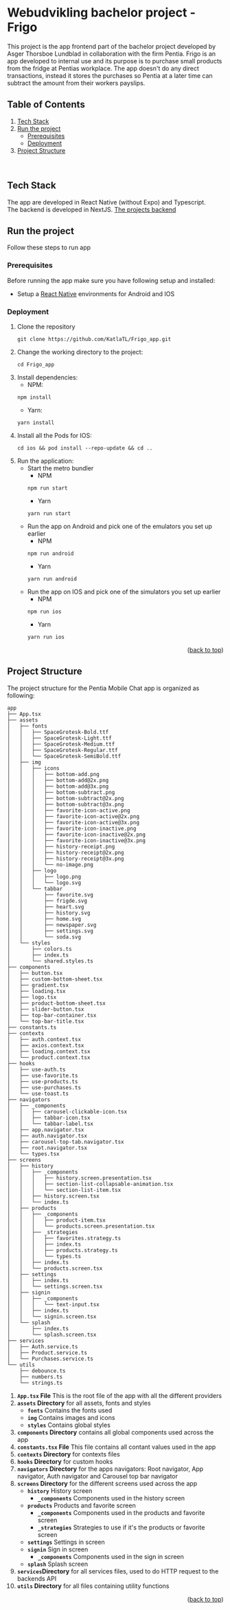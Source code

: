 
# Webudvikling bachelor project - Frigo
This project is the app frontend part of the bachelor project developed by Asger Thorsboe Lundblad in collaboration with the firm Pentia.
Frigo is an app developed to internal use and its purpose is to purchase small products from the fridge at Pentias workplace.
The app doesn't do any direct transactions, instead it stores the purchases so Pentia at a later time can subtract the amount from their workers payslips.

## Table of Contents

<ol>
    <li>
        <a href="#tech-stack">Tech Stack</a>
    </li>
    <li>
        <a href="#run-the-project">Run the project</a>
        <ul>
            <li><a href="#prerequisites">Prerequisites</a></li>
            <li><a href="#deployment">Deployment</a></li>
        </ul>
    </li>
    <li><a href="#project-structure">Project Structure</a></li>
</ol>
<br />


## Tech Stack
The app are developed in React Native (without Expo) and Typescript. \
The backend is developed in NextJS. [The projects backend](https://github.com/KatlaTL/Frigo_backend)

## Run the project
Follow these steps to run app

### Prerequisites
Before running the app make sure you have following setup and installed:
- Setup a [React Native](https://reactnative.dev/docs/0.74/set-up-your-environment) environments for Android and IOS

### Deployment
1. Clone the repository
    ```
    git clone https://github.com/KatlaTL/Frigo_app.git
    ```
2. Change the working directory to the project:
    ```
    cd Frigo_app
    ```
3. Install dependencies:
    * NPM:
    ```
    npm install
    ```
    * Yarn:
    ```
    yarn install
    ```
4.  Install all the Pods for IOS:
    ```
    cd ios && pod install --repo-update && cd ..
    ```
5. Run the application:
    - Start the metro bundler
        * NPM
        ```
        npm run start
        ```
        * Yarn
        ```
        yarn run start
        ````
    - Run the app on Android and pick one of the emulators you set up earlier
        * NPM
        ```
        npm run android
        ```
        * Yarn
        ```
        yarn run android
        ````
    - Run the app on IOS and pick one of the simulators you set up earlier
        * NPM
        ```
        npm run ios
        ```
        * Yarn
        ```
        yarn run ios
        ````

<p align="right">(<a href="#Webudvikling-bachelor-projectt---Frigo">back to top</a>)</p>

## Project Structure
The project structure for the Pentia Mobile Chat app is organized as following:
```
app
├── App.tsx
├── assets
│   ├── fonts
│   │   ├── SpaceGrotesk-Bold.ttf
│   │   ├── SpaceGrotesk-Light.ttf
│   │   ├── SpaceGrotesk-Medium.ttf
│   │   ├── SpaceGrotesk-Regular.ttf
│   │   └── SpaceGrotesk-SemiBold.ttf
│   ├── img
│   │   ├── icons
│   │   │   ├── bottom-add.png
│   │   │   ├── bottom-add@2x.png
│   │   │   ├── bottom-add@3x.png
│   │   │   ├── bottom-subtract.png
│   │   │   ├── bottom-subtract@2x.png
│   │   │   ├── bottom-subtract@3x.png
│   │   │   ├── favorite-icon-active.png
│   │   │   ├── favorite-icon-active@2x.png
│   │   │   ├── favorite-icon-active@3x.png
│   │   │   ├── favorite-icon-inactive.png
│   │   │   ├── favorite-icon-inactive@2x.png
│   │   │   ├── favorite-icon-inactive@3x.png
│   │   │   ├── history-receipt.png
│   │   │   ├── history-receipt@2x.png
│   │   │   ├── history-receipt@3x.png
│   │   │   └── no-image.png
│   │   ├── logo
│   │   │   ├── logo.png
│   │   │   └── logo.svg
│   │   └── tabbar
│   │       ├── favorite.svg
│   │       ├── frigde.svg
│   │       ├── heart.svg
│   │       ├── history.svg
│   │       ├── home.svg
│   │       ├── newspaper.svg
│   │       ├── settings.svg
│   │       └── soda.svg
│   └── styles
│       ├── colors.ts
│       ├── index.ts
│       └── shared.styles.ts
├── components
│   ├── button.tsx
│   ├── custom-bottom-sheet.tsx
│   ├── gradient.tsx
│   ├── loading.tsx
│   ├── logo.tsx
│   ├── product-bottom-sheet.tsx
│   ├── slider-button.tsx
│   ├── top-bar-container.tsx
│   └── top-bar-title.tsx
├── constants.ts
├── contexts
│   ├── auth.context.tsx
│   ├── axios.context.tsx
│   ├── loading.context.tsx
│   └── product.context.tsx
├── hooks
│   ├── use-auth.ts
│   ├── use-favorite.ts
│   ├── use-products.ts
│   ├── use-purchases.ts
│   └── use-toast.ts
├── navigators
│   ├── _components
│   │   ├── carousel-clickable-icon.tsx
│   │   ├── tabbar-icon.tsx
│   │   └── tabbar-label.tsx
│   ├── app.navigator.tsx
│   ├── auth.navigator.tsx
│   ├── carousel-top-tab.navigator.tsx
│   ├── root.navigator.tsx
│   └── types.tsx
├── screens
│   ├── history
│   │   ├── _components
│   │   │   ├── history.screen.presentation.tsx
│   │   │   ├── section-list-collapsable-animation.tsx
│   │   │   └── section-list-item.tsx
│   │   ├── history.screen.tsx
│   │   └── index.ts
│   ├── products
│   │   ├── _components
│   │   │   ├── product-item.tsx
│   │   │   └── products.screen.presentation.tsx
│   │   ├── _strategies
│   │   │   ├── favorites.strategy.ts
│   │   │   ├── index.ts
│   │   │   ├── products.strategy.ts
│   │   │   └── types.ts
│   │   ├── index.ts
│   │   └── products.screen.tsx
│   ├── settings
│   │   ├── index.ts
│   │   └── settings.screen.tsx
│   ├── signin
│   │   ├── _components
│   │   │   └── text-input.tsx
│   │   ├── index.ts
│   │   └── signin.screen.tsx
│   └── splash
│       ├── index.ts
│       └── splash.screen.tsx
├── services
│   ├── Auth.service.ts
│   ├── Product.service.ts
│   └── Purchases.service.ts
└── utils
    ├── debounce.ts
    ├── numbers.ts
    └── strings.ts
```

1. **`App.tsx` File** This is the root file of the app with all the different providers
2. **`assets` Directory** for all assets, fonts and styles
    - **`fonts`** Contains the fonts used
    - **`img`** Contains images and icons
    - **`styles`** Contains global styles
3. **`components` Directory** contains all global components used across the app
4. **`constants.tsx` File** This file contains all contant values used in the app
5. **`contexts` Directory** for contexts files
6. **`hooks` Directory** for custom hooks
7. **`navigators` Directory** for the apps navigators: Root navigator, App navigator, Auth navigator and Carousel top bar navigator
8. **`screens` Directory** for the different screens used across the app
    - **`history`** History screen
        - **`_components`** Components used in the history screen
    - **`products`** Products and favorite screen
        - **`_components`** Components used in the products and favorite screen
        - **`_strategies`** Strategies to use if it's the  products or favorite screen
    - **`settings`** Settings in screen
    - **`signin`** Sign in screen
        - **`_components`** Components used in the sign in screen
    - **`splash`** Splash screen
9. **`services`Directory** for all services files, used to do HTTP request to the backends API
10. **`utils` Directory** for all files containing utility functions

<p align="right">(<a href="#Webudvikling-bachelor-projectt---Frigo">back to top</a>)</p>
